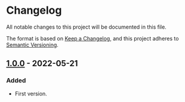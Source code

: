 # Changelog

All notable changes to this project will be documented in this file.

The format is based on [Keep a Changelog](https://keepachangelog.com/en/1.0.0/),
and this project adheres to [Semantic Versioning](https://semver.org/spec/v2.0.0.html).

## [1.0.0] - 2022-05-21

### Added
- First version.


[1.0.0]: https://github.com/BoboTiG/py-candlestick-chart/tree/v1.0.0

